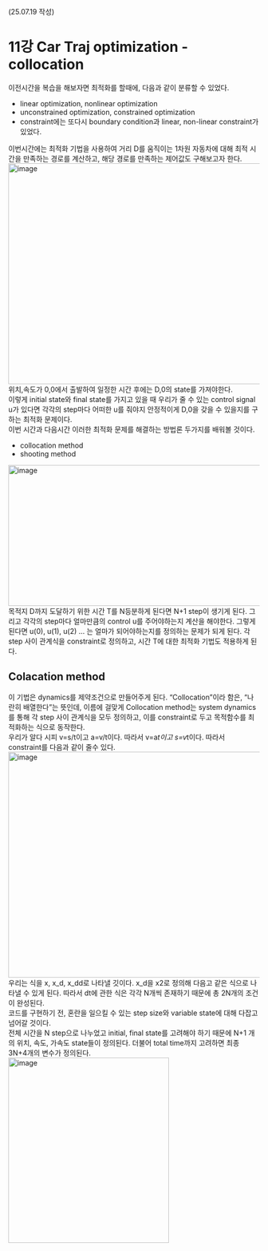 (25.07.19 작성)
# 11강 Car Traj optimization - collocation
이전시간을 복습을 해보자면 최적화를 할때에, 다음과 같이 분류할 수 있었다.    
* linear optimization, nonlinear optimization
* unconstrained optimization, constrained optimization
* constraint에는 또다시 boundary condition과 linear, non-linear constraint가 있었다.

이번시간에는 최적화 기법을 사용하여 거리 D를 움직이는 1차원 자동차에 대해 최적 시간을 만족하는 경로를 계산하고, 해당 경로를 만족하는 제어값도 구해보고자 한다.    
<img width="816" height="442" alt="image" src="https://github.com/user-attachments/assets/c769efdf-eda5-4d57-b941-6a9475f7f038" />     
위치,속도가 0,0에서 출발하여 일정한 시간 후에는 D,0의 state를 가져야한다.    
이렇게 initial state와 final state를 가지고 있을 때 우리가 줄 수 있는 control signal u가 있다면 각각의 step마다 어떠한 u를 줘야지 안정적이게 D,0을 갖을 수 있을지를 구하는 최적화 문제이다.    
이번 시간과 다음시간 이러한 최적화 문제를 해결하는 방법론 두가지를 배워볼 것이다.   
* collocation method
* shooting method


<img width="735" height="282" alt="image" src="https://github.com/user-attachments/assets/803783e2-91f2-45ae-bcf0-0083136583f1" />      
목적지 D까지 도달하기 위한 시간 T를 N등분하게 된다면 N+1 step이 생기게 된다. 그리고 각각의 step마다 얼마만큼의 control u를 주어야하는지 계산을 해야한다.     
그렇게 된다면 u(0), u(1), u(2) ... 는 얼마가 되어야하는지를 정의하는 문제가 되게 된다. 각 step 사이 관계식을 constraint로 정의하고, 시간 T에 대한 최적화 기법도 적용하게 된다.      

## Colacation method
이 기법은 dynamics를 제약조건으로 만들어주게 된다. “Collocation”이라 함은, “나란히 배열한다”는 뜻인데, 이름에 걸맞게 Collocation method는 system dynamics를 통해 각 step 사이 관계식을 모두 정의하고, 이를 constraint로 두고 목적함수를 최적화하는 식으로 동작한다.    
우리가 알다 시피 v=s/t이고 a=v/t이다. 따라서 v=a*t이고 s=v*t이다. 따라서 constraint를 다음과 같이 줄수 있다.    
<img width="741" height="452" alt="image" src="https://github.com/user-attachments/assets/594eced3-f14d-4a56-803b-eefdd46fdf21" />       
우리는 식을 x, x_d, x_dd로 나타낼 깃이다. x_d을 x2로 정의해 다음고 같은 식으로 나타낼 수 있게 된다. 따라서 dt에 관한 식은 각각 N개씩 존재하기 때문에 총 2N개의 조건이 완성된다.     
코드를 구현하기 전, 혼란을 일으킬 수 있는 step size와 variable state에 대해 다잡고 넘어갈 것이다.    
전체 시간을 N step으로 나누었고 initial, final state를 고려해야 하기 때문에 N+1 개의 위치, 속도, 가속도 state들이 정의된다. 더불어 total time까지 고려하면 최종 3N+4개의 변수가 정의된다.    
<img width="322" height="371" alt="image" src="https://github.com/user-attachments/assets/95770172-e0ae-4840-9de9-f64c091be075" />      

